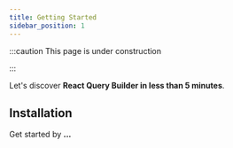 ```yaml
---
title: Getting Started
sidebar_position: 1
---
```


:::caution This page is under construction

:::

Let's discover **React Query Builder in less than 5 minutes**.

## Installation

Get started by **...**

<!-- TODO: finish tutorial intro -->

